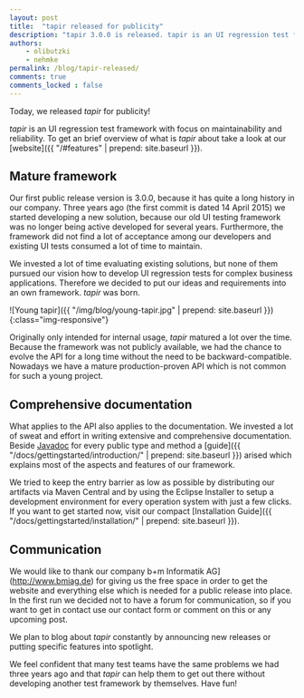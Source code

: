 ```yaml
---
layout: post
title:  "tapir released for publicity"
description: "tapir 3.0.0 is released. tapir is an UI regression test framework which focuses on maintainability and reliability."
authors:
    - olibutzki
    - nehmke
permalink: /blog/tapir-released/
comments: true
comments_locked : false
---
```

Today, we released *tapir* for publicity!

*tapir* is an UI regression test framework with focus on maintainability and reliability. To get an brief overview of what is *tapir* about take a look at our [website]({{ "/#features" | prepend: site.baseurl }}).

## Mature framework

Our first public release version is 3.0.0, because it has quite a long history in our company.
Three years ago (the first commit is dated 14 April 2015) we started developing a new solution, because our old UI testing framework was no longer being active developed for several years.
Furthermore, the framework did not find a lot of acceptance among our developers and existing UI tests consumed a lot of time to maintain.

We invested a lot of time evaluating existing solutions, but none of them pursued our vision how to develop UI regression tests for complex business applications. Therefore we decided to put our ideas and requirements into an own framework. *tapir* was born.

![Young tapir]({{ "/img/blog/young-tapir.jpg" | prepend: site.baseurl }}){:class="img-responsive"}

Originally only intended for internal usage, *tapir* matured a lot over the time. Because the framework was not publicly available, we had the chance to evolve the API for a long time without the need to be backward-compatible. Nowadays we have a mature production-proven API which is not common for such a young project.

## Comprehensive documentation

What applies to the API also applies to the documentation. We invested a lot of sweat and effort in writing extensive and comprehensive documentation. Beside [Javadoc](https://www.javadoc.io/doc/de.bmiag.tapir/tapir) for every public type and method a [guide]({{ "/docs/gettingstarted/introduction/" | prepend: site.baseurl }}) arised which explains most of the aspects and features of our framework.

We tried to keep the entry barrier as low as possible by distributing our artifacts via Maven Central and by using the Eclipse Installer to setup a development environment for every operation system with just a few clicks. If you want to get started now, visit our compact [Installation Guide]({{ "/docs/gettingstarted/installation/" | prepend: site.baseurl }}).

## Communication

We would like to thank our company b+m Informatik AG](http://www.bmiag.de) for giving us the free space in order to get the website and everything else which is needed for a public release into place. In the first run we decided not to have a forum for communication, so if you want to get in contact use our contact form or comment on this or any upcoming post.

We plan to blog about *tapir* constantly by announcing new releases or putting specific features into spotlight.

We feel confident that many test teams have the same problems we had three years ago and that *tapir* can help them to get out there without developing another test framework by themselves. Have fun!
